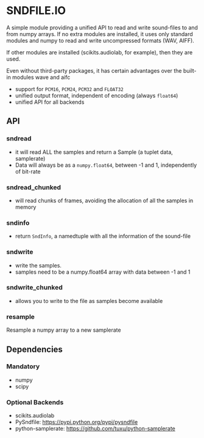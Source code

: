 # SNDFILE.IO

A simple module providing a unified API to read and write sound-files to and from numpy arrays. If no extra modules are installed, it uses only standard modules and numpy to read and write uncompressed formats (WAV, AIFF).

If other modules are installed (scikits.audiolab, for example), then they are used.

Even without third-party packages, it has certain advantages over the built-in modules wave and aifc

* support for `PCM16`, `PCM24`, `PCM32` and `FLOAT32`
* unified output format, independent of encoding (always `float64`)
* unified API for all backends

## API

### sndread 

* it will read ALL the samples and return a Sample (a tuplet data, samplerate)
* Data will always be as a `numpy.float64`, between -1 and 1, independently of bit-rate

### sndread_chunked

* will read chunks of frames, avoiding the allocation of all the samples in memory

### sndinfo

* return `SndInfo`, a namedtuple with all the information of the sound-file

### sndwrite

* write the samples. 
* samples need to be a numpy.float64 array with data between -1 and 1

### sndwrite_chunked

* allows you to write to the file as samples become available

### resample

Resample a numpy array to a new samplerate

## Dependencies

### Mandatory
 
   * numpy
   * scipy

### Optional Backends
   
   * scikits.audiolab
   * PySndfile: https://pypi.python.org/pypi/pysndfile
   * python-samplerate: https://github.com/tuxu/python-samplerate
   

